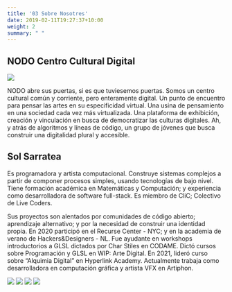 ```yaml
---
title: '03 Sobre Nosotres'
date: 2019-02-11T19:27:37+10:00
weight: 2
summary: " "
---
```


## NODO Centro Cultural Digital

![](/images/nodo.png)


NODO abre sus puertas, si es que tuviesemos puertas. Somos un centro cultural común y corriente, pero enteramente digital. Un punto de encuentro para pensar las artes en su especificidad virtual. Una usina de pensamiento en una sociedad cada vez más virtualizada. Una plataforma de exhibición, creación y vinculación en busca de democratizar las culturas digitales. Ah, y atrás de algoritmos y líneas de código, un grupo de jóvenes que busca construir una digitalidad plural y accesible.


## Sol Sarratea 


Es programadora y artista computacional. Construye sistemas complejos a partir de componer procesos simples, usando tecnologías de bajo nivel.  Tiene formación académica en Matemáticas y Computación; y experiencia como desarrolladora de software full-stack.
Es miembro de CliC; Colectivo de Live Coders.
 
Sus proyectos son alentados por comunidades de código abierto; aprendizaje alternativo; y por la necesidad de construir una identidad propia.
En 2020 participó en el Recurse Center - NYC; y en la academia de verano de Hackers&Designers - NL.  Fue ayudante en workshops introductorios a GLSL dictados por Char Stiles en CODAME. Dictó cursos sobre Programación y GLSL en WIP: Arte Digital. En 2021, lideró curso sobre “Alquimia Digital” en Hyperlink Academy.  Actualmente trabaja como desarrolladora en computación gráfica y artista VFX en Artiphon.

![](/images/sol.jpeg)
![](/images/sol.jpeg)
![](/images/sol.jpeg)
![](/images/sol.jpeg)
